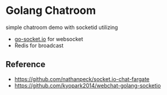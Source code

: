 # Golang Chatroom

simple chatroom demo with socketid utilizing 
- [go-socket.io](https://github.com/googollee/go-socket.io) for websocket
- Redis for broadcast


## Reference
- https://github.com/nathanpeck/socket.io-chat-fargate
- https://github.com/kyopark2014/webchat-golang-socketio